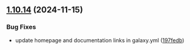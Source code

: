## [1.10.14](https://github.com/arpanrec/arpanrec.nebula/compare/1.10.13...1.10.14) (2024-11-15)


### Bug Fixes

* update homepage and documentation links in galaxy.yml ([197fedb](https://github.com/arpanrec/arpanrec.nebula/commit/197fedb6c01a23fa545a9289a5149c26b7b5d232))
